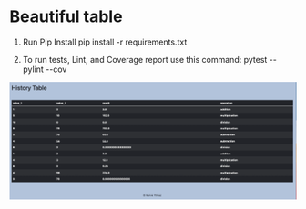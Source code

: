# Beautiful table


1. Run Pip Install
pip install -r requirements.txt

2. To run tests, Lint, and Coverage report use this command: pytest  --pylint --cov





![](table_2.png)